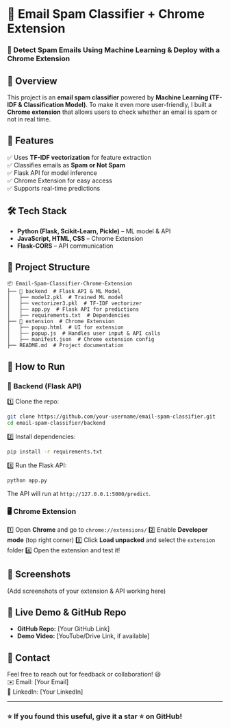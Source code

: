 # 🚀 Email Spam Classifier + Chrome Extension

### 📧 Detect Spam Emails Using Machine Learning & Deploy with a Chrome Extension

## 🔹 Overview
This project is an **email spam classifier** powered by **Machine Learning (TF-IDF & Classification Model)**. To make it even more user-friendly, I built a **Chrome extension** that allows users to check whether an email is spam or not in real time.

## 🎯 Features
✅ Uses **TF-IDF vectorization** for feature extraction  
✅ Classifies emails as **Spam or Not Spam**  
✅ Flask API for model inference  
✅ Chrome Extension for easy access  
✅ Supports real-time predictions  

## 🛠 Tech Stack
- **Python (Flask, Scikit-Learn, Pickle)** – ML model & API  
- **JavaScript, HTML, CSS** – Chrome Extension  
- **Flask-CORS** – API communication  

## 📂 Project Structure
```
📦 Email-Spam-Classifier-Chrome-Extension
├── 📁 backend  # Flask API & ML Model
│   ├── model2.pkl  # Trained ML model
│   ├── vectorizer3.pkl  # TF-IDF vectorizer
│   ├── app.py  # Flask API for predictions
│   ├── requirements.txt  # Dependencies
├── 📁 extension  # Chrome Extension
│   ├── popup.html  # UI for extension
│   ├── popup.js  # Handles user input & API calls
│   ├── manifest.json  # Chrome extension config
├── README.md  # Project documentation
```

## 🚀 How to Run
### 🔧 Backend (Flask API)
1️⃣ Clone the repo:
```bash
git clone https://github.com/your-username/email-spam-classifier.git
cd email-spam-classifier/backend
```
2️⃣ Install dependencies:
```bash
pip install -r requirements.txt
```
3️⃣ Run the Flask API:
```bash
python app.py
```
The API will run at `http://127.0.0.1:5000/predict`.

### 🖥️ Chrome Extension
1️⃣ Open **Chrome** and go to `chrome://extensions/`
2️⃣ Enable **Developer mode** (top right corner)
3️⃣ Click **Load unpacked** and select the `extension` folder
4️⃣ Open the extension and test it!

## 📸 Screenshots
(Add screenshots of your extension & API working here)

## 🔗 Live Demo & GitHub Repo
- **GitHub Repo:** [Your GitHub Link]
- **Demo Video:** [YouTube/Drive Link, if available]

## 📩 Contact
Feel free to reach out for feedback or collaboration! 😃  
✉️ Email: [Your Email]  
💼 LinkedIn: [Your LinkedIn]  

---
### ⭐ If you found this useful, give it a star ⭐ on GitHub!
